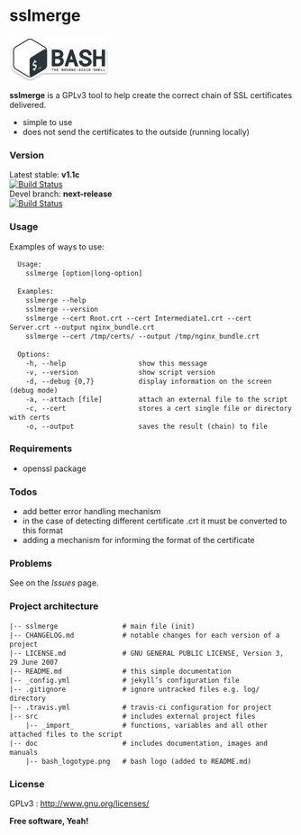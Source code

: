 sslmerge
===============

[![bash_logotype](doc/bash_logotype.png)](https://www.gnu.org/software/bash/)

__**sslmerge**__ is a GPLv3 tool to help create the correct chain of SSL certificates delivered.

  - simple to use
  - does not send the certificates to the outside (running locally)

### Version

Latest stable: **v1.1c**  
[![Build Status](https://travis-ci.org/jboowie/sslmerge.svg?branch=master)](https://travis-ci.org/jboowie/sslmerge)  
Devel branch: **next-release**  
[![Build Status](https://travis-ci.org/jboowie/sslmerge.svg?branch=next-release)](https://travis-ci.org/jboowie/sslmerge)  

### Usage

Examples of ways to use:

```
  Usage:
    sslmerge [option|long-option]

  Examples:
    sslmerge --help
    sslmerge --version
    sslmerge --cert Root.crt --cert Intermediate1.crt --cert Server.crt --output nginx_bundle.crt
    sslmerge --cert /tmp/certs/ --output /tmp/nginx_bundle.crt

  Options:
    -h, --help                  show this message
    -v, --version               show script version
    -d, --debug {0,7}           display information on the screen (debug mode)
    -a, --attach [file]         attach an external file to the script
    -c, --cert                  stores a cert single file or directory with certs
    -o, --output                saves the result (chain) to file
```

### Requirements

  - openssl package

### Todos

  - add better error handling mechanism
  - in the case of detecting different certificate .crt it must be converted to this format
  - adding a mechanism for informing the format of the certificate

### Problems

See on the *Issues* page.

### Project architecture

    |-- sslmerge               	# main file (init)
    |-- CHANGELOG.md            # notable changes for each version of a project
    |-- LICENSE.md              # GNU GENERAL PUBLIC LICENSE, Version 3, 29 June 2007
    |-- README.md               # this simple documentation
    |-- _config.yml             # jekyll’s configuration file
    |-- .gitignore              # ignore untracked files e.g. log/ directory
    |-- .travis.yml             # travis-ci configuration for project
    |-- src                     # includes external project files
        |-- _import_            # functions, variables and all other attached files to the script
    |-- doc                     # includes documentation, images and manuals
        |-- bash_logotype.png   # bash logo (added to README.md)

### License

GPLv3 : <http://www.gnu.org/licenses/>

**Free software, Yeah!**
